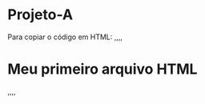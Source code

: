 # Projeto-A

Para copiar o código em HTML:
,,,,
<html>
  <h1>Meu primeiro arquivo HTML</h1>
</html>
,,,,
